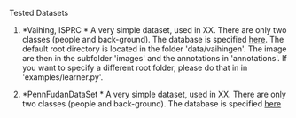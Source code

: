 Tested Datasets

1. *Vaihing, ISPRC *
A very simple dataset, used in XX. There are only two classes (people and
back-ground). The database is specified
[here](./transferlearning/data/vaihingen.py). The default root directory
is located in the folder 'data/vaihingen'. The image are then in the subfolder
'images' and the annotations in 'annotations'. If you want to specify a
different root folder, please do that in in 'examples/learner.py'.

2. *PennFudanDataSet *
A very simple dataset, used in XX. There are only two classes (people and
back-ground). The database is specified
[here](./transferlearning/data/penndata.py)
